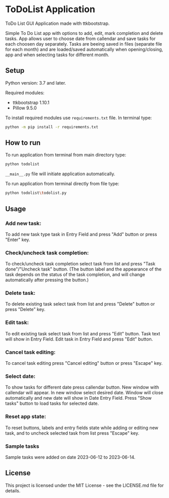 # ToDoList Application

ToDo List GUI Application made with ttkbootstrap.

Simple To Do List app with options to add, edit, mark completion and delete tasks. 
App allows user to choose date from callendar and save tasks for each choosen day separately.
Tasks are beeing saved in files (separate file for each month) and are loaded/saved automatically when opening/closing, app and when selecting tasks for different month.


## Setup
Python version: 3.7 and later.

Required modules:
* ttkbootstrap 1.10.1
* Pillow 9.5.0

To install required modules use `requirements.txt` file. In terminal type:
```bash
python -m pip install -r requirements.txt
```


## How to run

To run application from terminal from main directory type:
```bash
python todolist
```

`__main__.py` file will initiate application automatically.

To run application from terminal directly from file type:
```bash
python todolist\todolist.py
```


## Usage

### Add new task:
To add new task type task in Entry Field and press "Add" button or press "Enter" key.

### Check/uncheck task completion:
To check/uncheck task completion select task from list and press "Task done"/"Uncheck task" button.
(The button label and the appearance of the task depends on the status of the task completion, and will change automatically after pressing the button.)

### Delete task:
To delete existing task select task from list and press "Delete" button or press "Delete" key.

### Edit task:
To edit existing task select task from list and press "Edit" button. Task text will show in Entry Field.
Edit task in Entry Field and press "Edit" button.

### Cancel task editing:
To cancel task editing press "Cancel editing" button or press "Escape" key.

### Select date:
To show tasks for different date press callendar button. New window with callendar will appear.
In new window select desired date. Window will close automatically and new date will show in Date Entry Field.
Press "Show tasks" button to load tasks for selected date.

### Reset app state:
To reset buttons, labels and entry fields state while adding or editing new task, and to uncheck selected task from list press "Escape" key.


### Sample tasks
Sample tasks were added on date 2023-06-12 to 2023-06-14.


## License

This project is licensed under the MIT License - see the LICENSE.md file for details.